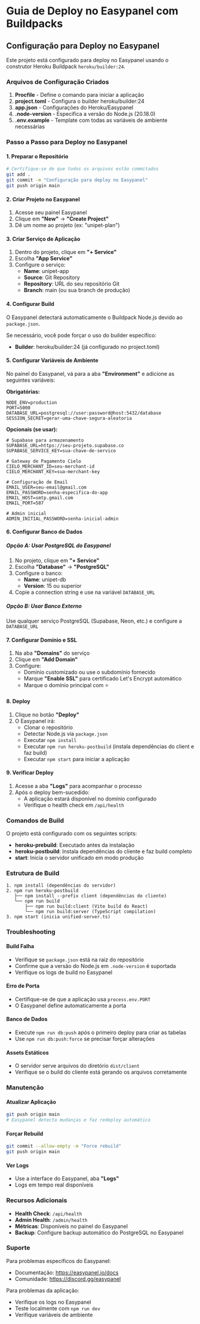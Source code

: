 # Guia de Deploy no Easypanel com Buildpacks

## Configuração para Deploy no Easypanel

Este projeto está configurado para deploy no Easypanel usando o construtor Heroku Buildpack `heroku/builder:24`.

### Arquivos de Configuração Criados

1. **Procfile** - Define o comando para iniciar a aplicação
2. **project.toml** - Configura o builder heroku/builder:24
3. **app.json** - Configurações do Heroku/Easypanel
4. **.node-version** - Especifica a versão do Node.js (20.18.0)
5. **.env.example** - Template com todas as variáveis de ambiente necessárias

### Passo a Passo para Deploy no Easypanel

#### 1. Preparar o Repositório

```bash
# Certifique-se de que todos os arquivos estão commitados
git add .
git commit -m "Configuração para deploy no Easypanel"
git push origin main
```

#### 2. Criar Projeto no Easypanel

1. Acesse seu painel Easypanel
2. Clique em **"New"** → **"Create Project"**
3. Dê um nome ao projeto (ex: "unipet-plan")

#### 3. Criar Serviço de Aplicação

1. Dentro do projeto, clique em **"+ Service"**
2. Escolha **"App Service"**
3. Configure o serviço:
   - **Name**: unipet-app
   - **Source**: Git Repository
   - **Repository**: URL do seu repositório Git
   - **Branch**: main (ou sua branch de produção)

#### 4. Configurar Build

O Easypanel detectará automaticamente o Buildpack Node.js devido ao `package.json`. 

Se necessário, você pode forçar o uso do builder específico:
- **Builder**: heroku/builder:24 (já configurado no project.toml)

#### 5. Configurar Variáveis de Ambiente

No painel do Easypanel, vá para a aba **"Environment"** e adicione as seguintes variáveis:

**Obrigatórias:**
```env
NODE_ENV=production
PORT=5000
DATABASE_URL=postgresql://user:password@host:5432/database
SESSION_SECRET=gerar-uma-chave-segura-aleatoria
```

**Opcionais (se usar):**
```env
# Supabase para armazenamento
SUPABASE_URL=https://seu-projeto.supabase.co
SUPABASE_SERVICE_KEY=sua-chave-de-servico

# Gateway de Pagamento Cielo
CIELO_MERCHANT_ID=seu-merchant-id
CIELO_MERCHANT_KEY=sua-merchant-key

# Configuração de Email
EMAIL_USER=seu-email@gmail.com
EMAIL_PASSWORD=senha-especifica-do-app
EMAIL_HOST=smtp.gmail.com
EMAIL_PORT=587

# Admin inicial
ADMIN_INITIAL_PASSWORD=senha-inicial-admin
```

#### 6. Configurar Banco de Dados

##### Opção A: Usar PostgreSQL do Easypanel
1. No projeto, clique em **"+ Service"**
2. Escolha **"Database"** → **"PostgreSQL"**
3. Configure o banco:
   - **Name**: unipet-db
   - **Version**: 15 ou superior
4. Copie a connection string e use na variável `DATABASE_URL`

##### Opção B: Usar Banco Externo
Use qualquer serviço PostgreSQL (Supabase, Neon, etc.) e configure a `DATABASE_URL`

#### 7. Configurar Domínio e SSL

1. Na aba **"Domains"** do serviço
2. Clique em **"Add Domain"**
3. Configure:
   - Domínio customizado ou use o subdomínio fornecido
   - Marque **"Enable SSL"** para certificado Let's Encrypt automático
   - Marque o domínio principal com ⭐

#### 8. Deploy

1. Clique no botão **"Deploy"**
2. O Easypanel irá:
   - Clonar o repositório
   - Detectar Node.js via `package.json`
   - Executar `npm install`
   - Executar `npm run heroku-postbuild` (instala dependências do client e faz build)
   - Executar `npm start` para iniciar a aplicação

#### 9. Verificar Deploy

1. Acesse a aba **"Logs"** para acompanhar o processo
2. Após o deploy bem-sucedido:
   - A aplicação estará disponível no domínio configurado
   - Verifique o health check em `/api/health`

### Comandos de Build

O projeto está configurado com os seguintes scripts:

- **heroku-prebuild**: Executado antes da instalação
- **heroku-postbuild**: Instala dependências do cliente e faz build completo
- **start**: Inicia o servidor unificado em modo produção

### Estrutura de Build

```
1. npm install (dependências do servidor)
2. npm run heroku-postbuild
   ├── npm install --prefix client (dependências do cliente)
   └── npm run build
       ├── npm run build:client (Vite build do React)
       └── npm run build:server (TypeScript compilation)
3. npm start (inicia unified-server.ts)
```

### Troubleshooting

#### Build Falha
- Verifique se `package.json` está na raiz do repositório
- Confirme que a versão do Node.js em `.node-version` é suportada
- Verifique os logs de build no Easypanel

#### Erro de Porta
- Certifique-se de que a aplicação usa `process.env.PORT`
- O Easypanel define automaticamente a porta

#### Banco de Dados
- Execute `npm run db:push` após o primeiro deploy para criar as tabelas
- Use `npm run db:push:force` se precisar forçar alterações

#### Assets Estáticos
- O servidor serve arquivos do diretório `dist/client`
- Verifique se o build do cliente está gerando os arquivos corretamente

### Manutenção

#### Atualizar Aplicação
```bash
git push origin main
# Easypanel detecta mudanças e faz redeploy automático
```

#### Forçar Rebuild
```bash
git commit --allow-empty -m "Force rebuild"
git push origin main
```

#### Ver Logs
- Use a interface do Easypanel, aba **"Logs"**
- Logs em tempo real disponíveis

### Recursos Adicionais

- **Health Check**: `/api/health`
- **Admin Health**: `/admin/health`
- **Métricas**: Disponíveis no painel do Easypanel
- **Backup**: Configure backup automático do PostgreSQL no Easypanel

### Suporte

Para problemas específicos do Easypanel:
- Documentação: https://easypanel.io/docs
- Comunidade: https://discord.gg/easypanel

Para problemas da aplicação:
- Verifique os logs no Easypanel
- Teste localmente com `npm run dev`
- Verifique variáveis de ambiente